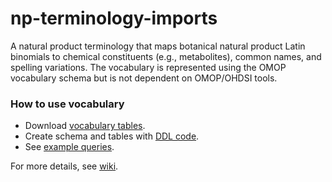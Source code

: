 # np-terminology-imports
A natural product terminology that maps botanical natural product Latin binomials to chemical constituents (e.g., metabolites), common names, and spelling variations. The vocabulary is represented using the OMOP vocabulary schema but is not dependent on OMOP/OHDSI tools. 

### How to use vocabulary

* Download [vocabulary tables](https://github.com/dbmi-pitt/np-terminology-imports/tree/main/Vocabulary-June2022).
* Create schema and tables with [DDL code](https://github.com/dbmi-pitt/np-terminology-imports/wiki/Loading-the-Vocabulary).
* See [example queries](https://github.com/dbmi-pitt/np-terminology-imports/wiki/Example-Queries).

For more details, see [wiki](https://github.com/dbmi-pitt/np-terminology-imports/wiki).
